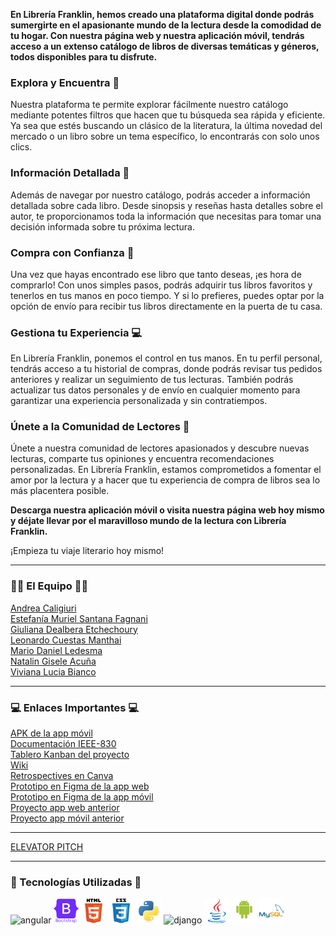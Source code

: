 <p><b>En Librería Franklin, hemos creado una plataforma digital donde podrás sumergirte en el apasionante mundo de la lectura desde la comodidad de tu hogar. Con nuestra página web y nuestra aplicación móvil, tendrás acceso a un extenso catálogo de libros de diversas temáticas y géneros, todos disponibles para tu disfrute.</b></p>

<p><h3>Explora y Encuentra 🔎</h3>

Nuestra plataforma te permite explorar fácilmente nuestro catálogo mediante potentes filtros que hacen que tu búsqueda sea rápida y eficiente. Ya sea que estés buscando un clásico de la literatura, la última novedad del mercado o un libro sobre un tema específico, lo encontrarás con solo unos clics.</p>

<p><h3>Información Detallada 📄</h3>

Además de navegar por nuestro catálogo, podrás acceder a información detallada sobre cada libro. Desde sinopsis y reseñas hasta detalles sobre el autor, te proporcionamos toda la información que necesitas para tomar una decisión informada sobre tu próxima lectura.</p>

<p><h3>Compra con Confianza 🛒</h3>

Una vez que hayas encontrado ese libro que tanto deseas, ¡es hora de comprarlo! Con unos simples pasos, podrás adquirir tus libros favoritos y tenerlos en tus manos en poco tiempo. Y si lo prefieres, puedes optar por la opción de envío para recibir tus libros directamente en la puerta de tu casa.</p>

<p><h3>Gestiona tu Experiencia 💻</h3>

En Librería Franklin, ponemos el control en tus manos. En tu perfil personal, tendrás acceso a tu historial de compras, donde podrás revisar tus pedidos anteriores y realizar un seguimiento de tus lecturas. También podrás actualizar tus datos personales y de envío en cualquier momento para garantizar una experiencia personalizada y sin contratiempos.</p>

<p><h3>Únete a la Comunidad de Lectores 📖</h3>

Únete a nuestra comunidad de lectores apasionados y descubre nuevas lecturas, comparte tus opiniones y encuentra recomendaciones personalizadas. En Librería Franklin, estamos comprometidos a fomentar el amor por la lectura y a hacer que tu experiencia de compra de libros sea lo más placentera posible.</p>

<p><b>Descarga nuestra aplicación móvil o visita nuestra página web hoy mismo y déjate llevar por el maravilloso mundo de la lectura con Librería Franklin.</b></p>

¡Empieza tu viaje literario hoy mismo!

***

<p><h3>👩‍💻 El Equipo 👨‍💻</h3>
  <a href='https://github.com/Andrea-Cal'>Andrea Caligiuri</a><br>
  <a href='https://github.com/tefsantana'>Estefanía Muriel Santana Fagnani</a><br>
  <a href='https://github.com/GiulianaDeEt'>Giuliana Dealbera Etchechoury</a><br>
  <a href='https://github.com/Leoo10'>Leonardo Cuestas Manthai</a><br>
  <a href='https://github.com/MDLDeveloper'>Mario Daniel Ledesma</a><br>
  <a href='https://github.com/Natalinacn'>Natalin Gisele Acuña</a><br>
  <a href='https://github.com/Vibianco'>Viviana Lucia Bianco</a><br>
</p>

***

<h3>💻 Enlaces Importantes 💻</h3>
<a href='https://drive.google.com/file/d/1tM8uwJ-yC0SRzU86gJkjQe7uYaTii8fd/view?usp=drive_link'>APK de la app móvil</a>
<br>
<a href='https://docs.google.com/document/d/1LtDdFU92bnC9JfbDalYzzKQfU7brhtlf/edit?usp=sharing&ouid=100014269401658648669&rtpof=true&sd=true'>Documentación IEEE-830</a>
<br>
<a href='https://github.com/orgs/projects-ISPC/projects/1/views/1'>Tablero Kanban del proyecto </a>
<br>
<a href='https://github.com/projects-ISPC/practicaProfesionalizante-ISPC/wiki'>Wiki</a>
<br>
<a href='https://www.canva.com/design/DAGDQecNHI8/qgOOj1ytQAU1K2l3ef3Ykw/edit?utm_content=DAGDQecNHI8&utm_campaign=designshare&utm_medium=link2&utm_source=sharebutton'>Retrospectives en Canva</a>
<br>
<a href='https://www.figma.com/file/4ZQ4G8yNCN6mw6RVmMwonF/Libreria-web-(2024)?type=design&node-id=0-1&mode=design'>Prototipo en Figma de la app web</a>
<br>
<a href='https://www.figma.com/file/BfeJbWX26REKPjt1GiJDuI/Libreria-app-(2024)?type=design&node-id=0-1&mode=design'>Prototipo en Figma de la app móvil</a>
<br>
<a href='https://github.com/proyectos-tsdwad/integrador-modulo-fullstack'>Proyecto app web anterior</a>
<br>
<a href='https://github.com/Proyectos-ISPC/proyecto-app-mobile'>Proyecto app móvil anterior</a>
<br>

***
<a href="https://drive.google.com/file/d/1iLOBuJrELsS2KNmEA1IhwATkZi5d6BGb/view?usp=sharing">ELEVATOR PITCH</a>

***
<h3>📱 Tecnologías Utilizadas 📱</h3>
<p> 
<img src="https://angular.io/assets/images/logos/angular/angular.svg" alt="angular" width="40" height="40"/> 
<img src="https://raw.githubusercontent.com/devicons/devicon/master/icons/bootstrap/bootstrap-plain-wordmark.svg" alt="bootstrap" width="40" height="40"/>
<img src="https://raw.githubusercontent.com/devicons/devicon/master/icons/html5/html5-original-wordmark.svg" alt="html5" width="40" height="40"/>  
<img src="https://raw.githubusercontent.com/devicons/devicon/master/icons/css3/css3-original-wordmark.svg" alt="css3" width="40" height="40"/>
<img src="https://raw.githubusercontent.com/devicons/devicon/master/icons/python/python-original.svg" alt="python" width="40" height="40"/>
<img src="https://cdn.worldvectorlogo.com/logos/django.svg" alt="django" width="40" height="40"/>
<img src="https://raw.githubusercontent.com/devicons/devicon/master/icons/java/java-original.svg" alt="java" width="40" height="40"/>
<img src="https://raw.githubusercontent.com/devicons/devicon/master/icons/android/android-original-wordmark.svg" alt="android" width="40" height="40"/>  
<img src="https://raw.githubusercontent.com/devicons/devicon/master/icons/mysql/mysql-original-wordmark.svg" alt="mysql" width="40" height="40"/> </p>
